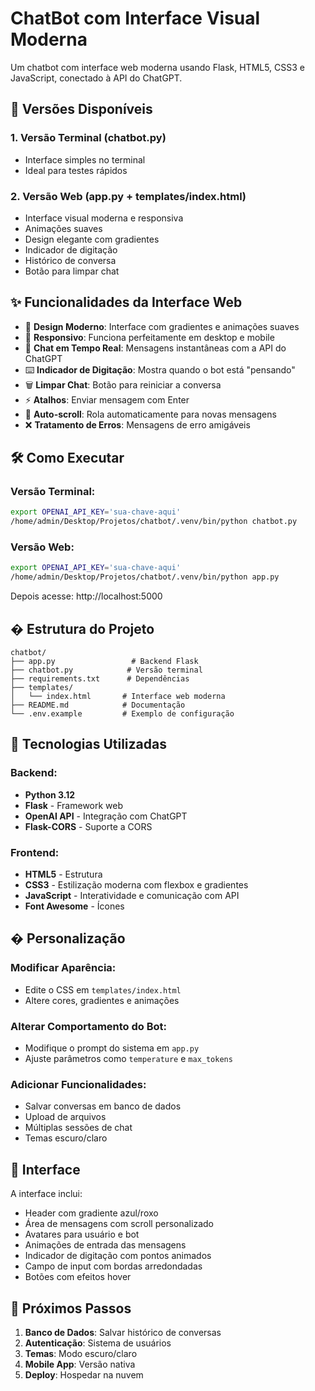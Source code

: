 # ChatBot com Interface Visual Moderna

Um chatbot com interface web moderna usando Flask, HTML5, CSS3 e JavaScript, conectado à API do ChatGPT.

## 🚀 Versões Disponíveis

### 1. Versão Terminal (chatbot.py)
- Interface simples no terminal
- Ideal para testes rápidos

### 2. Versão Web (app.py + templates/index.html)
- Interface visual moderna e responsiva
- Animações suaves
- Design elegante com gradientes
- Indicador de digitação
- Histórico de conversa
- Botão para limpar chat

## ✨ Funcionalidades da Interface Web

- 🎨 **Design Moderno**: Interface com gradientes e animações suaves
- 📱 **Responsivo**: Funciona perfeitamente em desktop e mobile
- 💬 **Chat em Tempo Real**: Mensagens instantâneas com a API do ChatGPT
- ⌨️ **Indicador de Digitação**: Mostra quando o bot está "pensando"
- 🗑️ **Limpar Chat**: Botão para reiniciar a conversa
- ⚡ **Atalhos**: Enviar mensagem com Enter
- 🔄 **Auto-scroll**: Rola automaticamente para novas mensagens
- ❌ **Tratamento de Erros**: Mensagens de erro amigáveis

## 🛠️ Como Executar

### Versão Terminal:
```bash
export OPENAI_API_KEY='sua-chave-aqui'
/home/admin/Desktop/Projetos/chatbot/.venv/bin/python chatbot.py
```

### Versão Web:
```bash
export OPENAI_API_KEY='sua-chave-aqui'
/home/admin/Desktop/Projetos/chatbot/.venv/bin/python app.py
```

Depois acesse: http://localhost:5000

## � Estrutura do Projeto

```
chatbot/
├── app.py                 # Backend Flask
├── chatbot.py            # Versão terminal
├── requirements.txt      # Dependências
├── templates/
│   └── index.html       # Interface web moderna
├── README.md            # Documentação
└── .env.example         # Exemplo de configuração
```

## 🎯 Tecnologias Utilizadas

### Backend:
- **Python 3.12**
- **Flask** - Framework web
- **OpenAI API** - Integração com ChatGPT
- **Flask-CORS** - Suporte a CORS

### Frontend:
- **HTML5** - Estrutura
- **CSS3** - Estilização moderna com flexbox e gradientes
- **JavaScript** - Interatividade e comunicação com API
- **Font Awesome** - Ícones

## � Personalização

### Modificar Aparência:
- Edite o CSS em `templates/index.html`
- Altere cores, gradientes e animações

### Alterar Comportamento do Bot:
- Modifique o prompt do sistema em `app.py`
- Ajuste parâmetros como `temperature` e `max_tokens`

### Adicionar Funcionalidades:
- Salvar conversas em banco de dados
- Upload de arquivos
- Múltiplas sessões de chat
- Temas escuro/claro

## 🌟 Interface

A interface inclui:
- Header com gradiente azul/roxo
- Área de mensagens com scroll personalizado
- Avatares para usuário e bot
- Animações de entrada das mensagens
- Indicador de digitação com pontos animados
- Campo de input com bordas arredondadas
- Botões com efeitos hover

## 🚀 Próximos Passos

1. **Banco de Dados**: Salvar histórico de conversas
2. **Autenticação**: Sistema de usuários
3. **Temas**: Modo escuro/claro
4. **Mobile App**: Versão nativa
5. **Deploy**: Hospedar na nuvem
